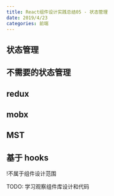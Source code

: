 ```yaml
---
title: React组件设计实践总结05 - 状态管理
date: 2019/4/23
categories: 前端
---
```


## 状态管理

## 不需要的状态管理

## redux

## mobx

## MST

## 基于 hooks

!不属于组件设计范围

TODO: 学习观察组件库设计和代码

